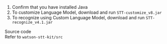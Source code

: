 1. Confirm that you have installed Java
2. To customize Language Model, download and run `STT-customize_v8.jar`
3. To recognize using Custom Language Model, download and run `STT-recognize_v4.1.jar`  

Source code  
Refer to `watson-stt-kit/src`  